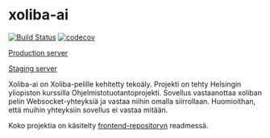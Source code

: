 # xoliba-ai

[![Build Status](https://travis-ci.org/xoliba/xoliba-ai.svg?branch=master)](https://travis-ci.org/xoliba/xoliba-ai)
[![codecov](https://codecov.io/gh/xoliba/xoliba-ai/branch/master/graph/badge.svg)](https://codecov.io/gh/xoliba/xoliba-ai)

[Production server](https://xoliba-ai.herokuapp.com)

[Staging server](http://xoliba-ai-staging.herokuapp.com)

Xoliba-ai on Xoliba-pelille kehitetty tekoäly. Projekti on tehty Helsingin yliopiston kurssilla Ohjelmistotuotantoprojekti. Sovellus vastaanottaa xoliban pelin Websocket-yhteyksiä ja vastaa niihin omalla siirrollaan. Huomioithan, että muihin yhteyksiin sovellus ei vastaa mitään.

Koko projektia on käsitelty [frontend-repositoryn](https://github.com/xoliba/xoliba) readmessä.
